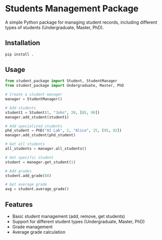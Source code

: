 # Students Management Package

A simple Python package for managing student records, including different types of students (Undergraduate, Master, PhD).

## Installation

```bash
pip install .
```

## Usage

```python
from student_package import Student, StudentManager
from student_package import Undergraduate, Master, PhD

# Create a student manager
manager = StudentManager()

# Add students
student1 = Student(1, "John", 20, [85, 90])
manager.add_student(student1)

# Add specialized students
phd_student = PhD("AI Lab", 2, "Alice", 25, [95, 92])
manager.add_student(phd_student)

# Get all students
all_students = manager.all_students()

# Get specific student
student = manager.get_student(1)

# Add grades
student.add_grade(88)

# Get average grade
avg = student.average_grade()
```

## Features

- Basic student management (add, remove, get students)
- Support for different student types (Undergraduate, Master, PhD)
- Grade management
- Average grade calculation